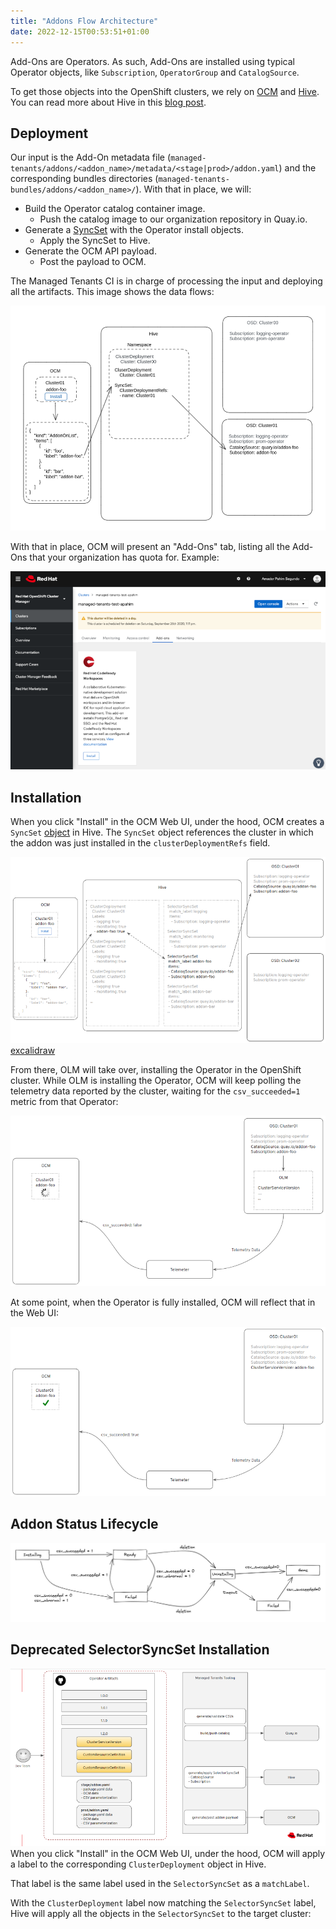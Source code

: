 ```yaml
---
title: "Addons Flow Architecture"
date: 2022-12-15T00:53:51+01:00
---
```


Add-Ons are Operators. As such, Add-Ons are installed using typical Operator
objects, like `Subscription`, `OperatorGroup` and `CatalogSource`.

To get those objects into the OpenShift clusters, we rely on
[OCM](https://cloud.redhat.com/openshift/) and
[Hive](https://github.com/openshift/hive). You can read more
about Hive in this [blog post](https://cloud.redhat.com/blog/openshift-hive-cluster-as-a-service).

## Deployment

Our input is the Add-On metadata file
(`managed-tenants/addons/<addon_name>/metadata/<stage|prod>/addon.yaml`)
and the corresponding bundles directories
(`managed-tenants-bundles/addons/<addon_name>/`).
With that in place, we will:

* Build the Operator catalog container image.
  * Push the catalog image to our organization repository in Quay.io.
* Generate a
  [SyncSet](https://github.com/openshift/hive/blob/master/docs/syncset.md#syncset-object-definition)
  with the Operator install objects.
  * Apply the SyncSet to Hive.
* Generate the OCM API payload.
  * Post the payload to OCM.

The Managed Tenants CI is in charge of processing the input and deploying all
the artifacts. This image shows the data flows:

![Data Flows](/addon-syncset-installation.png)

With that in place, OCM will present an "Add-Ons" tab, listing all the Add-Ons
that your organization has quota for. Example:

![Data Flows](/architecture_ocm_ui.png)

## Installation

When you click "Install" in the OCM Web UI, under the hood, OCM creates a
`SyncSet` [object](https://github.com/openshift/hive/blob/master/docs/syncset.md#syncset-object-definition)
in Hive. The `SyncSet` object references the cluster in which the addon was just
installed in the `clusterDeploymentRefs` field.

![Data Flows](/architecture_install_flow.png)
[excalidraw](https://excalidraw.com/#room=71d4b0273d4404dbbebf,Pk5KFYj9fFvXSvObY6juCA)

From there, OLM will take over, installing the Operator in the OpenShift
cluster. While OLM is installing the Operator, OCM will keep polling the
telemetry  data reported by the cluster, waiting for the `csv_succeeded=1`
metric from that Operator:

![Data Flows](/architecture_telemetry_wait.png)

At some point, when the Operator is fully installed, OCM will reflect that in
the Web UI:

![Data Flows](/architecture_telemetry_done.png)

## Addon Status Lifecycle

![Addon Status Lifecycle](/addon-status-ocm.png)

## Deprecated SelectorSyncSet Installation

![Data Flows](/architecture_data_flow.png)
When you click "Install" in the OCM Web UI, under the hood, OCM will apply
a label to the corresponding `ClusterDeployment` object in Hive.

That label is the same label used in the `SelectorSyncSet` as a `matchLabel`.

With the `ClusterDeployment` label now matching the `SelectorSyncSet` label,
Hive will apply all the objects in the `SelectorSyncSet` to the target cluster:
